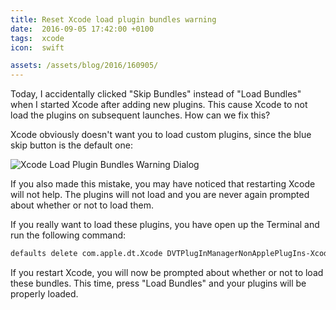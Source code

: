 ```yaml
---
title: Reset Xcode load plugin bundles warning
date:  2016-09-05 17:42:00 +0100
tags:  xcode
icon:  swift

assets: /assets/blog/2016/160905/
---
```


Today, I accidentally clicked "Skip Bundles" instead of "Load Bundles" when I started
Xcode after adding new plugins. This cause Xcode to not load the plugins on subsequent
launches. How can we fix this?

Xcode obviously doesn't want you to load custom plugins, since the blue skip button is 
the default one:

![Xcode Load Plugin Bundles Warning Dialog]({{page.assets}}bundles.png)

If you also made this mistake, you may have noticed that restarting Xcode will not help.
The plugins will not load and you are never again prompted about whether or not to load
them.

If you really want to load these plugins, you have open up the Terminal and run the
following command:

```sh
defaults delete com.apple.dt.Xcode DVTPlugInManagerNonApplePlugIns-Xcode-7.3.1
```

If you restart Xcode, you will now be prompted about whether or not to load these 
bundles. This time, press "Load Bundles" and your plugins will be properly loaded.